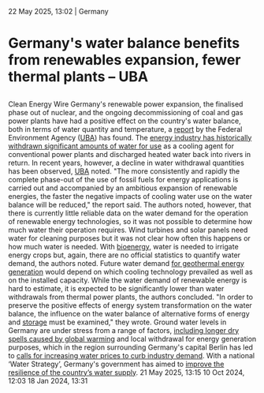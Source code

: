 22 May 2025, 13:02
| 
Germany
# Germany's water balance benefits from renewables expansion, fewer thermal plants – UBA
## 
Clean Energy Wire
Germany's renewable power expansion, the finalised phase out of nuclear, and the ongoing decommissioning of coal and gas power plants have had a positive effect on the country's water balance, both in terms of water quantity and temperature, a [report](https://www.umweltbundesamt.de/publikationen/auswirkungen-der-nutzung-erneuerbarer-energien-auf) by the Federal Environment Agency ([UBA](https://www.cleanenergywire.org/experts/uba-federal-environment-agency)) has found. The [energy industry has historically withdrawn significant amounts of water for use](https://www.cleanenergywire.org/news/german-companies-use-85-their-water-cool-production-and-power-plants) as a cooling agent for conventional power plants and discharged heated water back into rivers in return. In recent years, however, a decline in water withdrawal quantities has been observed, [UBA](https://www.cleanenergywire.org/experts/uba-federal-environment-agency) noted.
"The more consistently and rapidly the complete phase-out of the use of fossil fuels for energy applications is carried out and accompanied by an ambitious expansion of renewable energies, the faster the negative impacts of cooling water use on the water balance will be reduced," the report said.
The authors noted, however, that there is currently little reliable data on the water demand for the operation of renewable energy technologies, so it was not possible to determine how much water their operation requires. Wind turbines and solar panels need water for cleaning purposes but it was not clear how often this happens or how much water is needed. With [bioenergy](https://www.cleanenergywire.org/glossary/letter_b#bioenergy), water is needed to irrigate energy crops but, again, there are no official statistics to quantify water demand, the authors noted. Future water demand [for geothermal energy generation](https://www.cleanenergywire.org/news/german-government-agrees-easier-approval-procedures-boost-geothermal-heating) would depend on which cooling technology prevailed as well as on the installed capacity.
While the water demand of renewable energy is hard to estimate, it is expected to be significantly lower than water withdrawals from thermal power plants, the authors concluded. "In order to preserve the positive effects of energy system transformation on the water balance, the influence on the water balance of alternative forms of energy and [storage](https://www.cleanenergywire.org/glossary/letter_s#storage) must be examined," they wrote.
Ground water levels in Germany are under stress from a range of factors, [including longer dry spells caused by global warming](https://www.cleanenergywire.org/news/climate-change-will-severely-affect-groundwater-levels-germany-report) and local withdrawal for energy generation purposes, which in the region surrounding Germany's capital Berlin has led to [calls for increasing water prices to curb industry demand](https://www.cleanenergywire.org/news/intensifying-water-scarcity-calls-higher-extraction-prices-berlins-main-river-economists). With a national ‘Water Strategy’, Germany's government has aimed to [improve the resilience of the country’s water supply](https://www.cleanenergywire.org/news/govt-strategy-aims-adapt-water-supply-changing-climate). 
21 May 2025, 13:15
10 Oct 2024, 12:03
18 Jan 2024, 13:31
